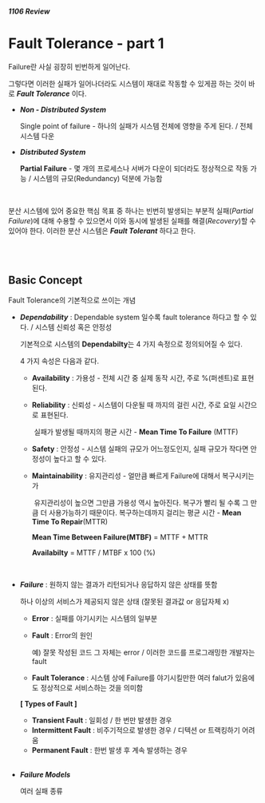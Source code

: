 ##### 1106 Review

# Fault Tolerance - part 1

Failure란 사실 굉장히 빈번하게 일어난다.

그렇다면 이러한 실패가 일어나더라도 시스템이 재대로 작동할 수 있게끔 하는 것이 바로 **_Fault Tolerance_** 이다.

- ***Non - Distributed System***

  Single point of failure - 하나의 실패가 시스템 전체에 영향을 주게 된다. / 전체 시스템 다운

- ***Distributed System***

  **Partial Failure** - 몇 개의 프로세스나 서버가 다운이 되더라도 정상적으로 작동 가능 / 시스템의 규모(Redundancy) 덕분에 가능함

  <br/>

분산 시스템에 있어 중요한 핵심 목표 중 하나는 빈번히 발생되는 부분적 실패(*Partial Failure*)에 대해 수용할 수 있으면서 이와 동시에 발생된 실패를 해결(*Recovery*)할 수 있어야 한다. 이러한 분산 시스템은 ***Fault Tolerant*** 하다고 한다.

<br/><br/>

## Basic Concept

Fault Tolerance의 기본적으로 쓰이는 개념

- ***Dependability*** : Dependable system 일수록 fault tolerance 하다고 할 수 있다. / 시스템 신뢰성 혹은 안정성

  기본적으로 시스템의 **Dependabilty**는 4 가지 속정으로 정의되어질 수 있다.

  4 가지 속성은 다음과 같다.

  - **Availability** : 가용성 - 전체 시간 중 실제 동작 시간, 주로 %(퍼센트)로 표현된다.

  - **Reliability** : 신뢰성 - 시스템이 다운될 때 까지의 걸린 시간, 주로 요일 시간으로 표현된다.

    ​			실패가 발생될 때까지의 평균 시간 - **Mean Time To Failure** (MTTF)

  - **Safety** : 안정성 - 시스템 실패의 규모가 어느정도인지, 실패 규모가 작다면 안정성이 높다고 할 수 있다.

  - **Maintainability** : 유지관리성 - 얼만큼 빠르게 Failure에 대해서 복구시키는가

    ​				유지관리성이 높으면 그만큼 가용성 역시 높아진다. 복구가 빨리 될 수록 그 만큼 더 사용가능하기 때문이다.  복구하는데까지 걸리는 평균 시간 - **Mean Time To Repair**(MTTR)

    **Mean Time Between Failure(MTBF)** = MTTF + MTTR	

    **Availabilty** = MTTF / MTBF x 100 (%)

    <br/>

- ***Failure*** : 원하지 않는 결과가 리턴되거나 응답하지 않은 상태를 뜻함

  하나 이상의 서비스가 제공되지 않은 상태 (잘못된 결과값 or 응답자체 x)

  - **Error** : 실패를 야기시키는 시스템의 일부분

  - **Fault** : Error의 원인

    예) 잘못 작성된 코드 그 자체는 error / 이러한 코드를 프로그래밍한 개발자는 fault

  - **Fault Tolerance** : 시스템 상에 Failure를 야기시킬만한 여러 falut가 있음에도 정상적으로 서비스하는 것을 의미함

  **[ Types of Fault ]**

  - **Transient Fault** : 일회성 / 한 번만 발생한 경우
  - **Intermittent Fault** : 비주기적으로 발생한 경우 / 디텍션 or 트랙킹하기 어려움
  - **Permanent Fault** : 한번 발생 후 계속 발생하는 경우

  <br/>

- ***Failure Models*** 

  여러 실패 종류
